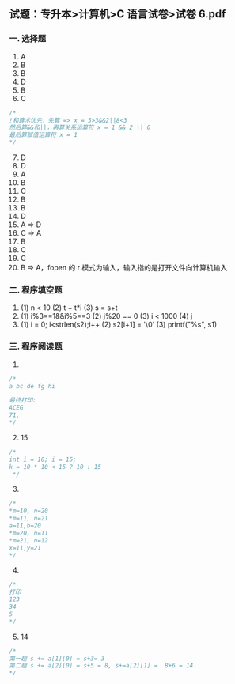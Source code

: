 ## 试题：专升本>计算机>C 语言试卷>试卷 6.pdf

### 一. 选择题

1. A
2. B
3. B
4. D
5. B
6. C

```c
/*
!和算术优先，先算 => x = 5>3&&2||8<3
然后算&&和||，再算关系运算符 x = 1 && 2 || 0
最后算赋值运算符 x = 1
*/
```

7. D
8. D
9. A
10. B
11. C
12. B
13. B
14. D
15. A => D
16. C => A
17. B
18. C
19. C
20. B => A，fopen 的 r 模式为输入，输入指的是打开文件向计算机输入

### 二. 程序填空题

1. (1) n < 10 (2) t + t\*i (3) s = s+t
2. (1) i%3==1&&i%5==3 (2) j%20 == 0 (3) i < 1000 (4) j
3. (1) i = 0; i<strlen(s2);i++ (2) s2[i+1] = '\0' (3) printf("%s", s1)

### 三. 程序阅读题

1.

```c
/*
a bc de fg hi

最终打印:
ACEG
71,
*/
```

2. 15

```c
/*
int i = 10; i = 15;
k = 10 * 10 < 15 ? 10 : 15
 */
```

3.

```c
/*
*m=10, n=20
*m=11, n=21
a=11,b=20
*m=20, n=11
*m=21, n=12
x=11,y=21
*/
```

4.

```c
/*
打印
123
34
5
*/
```

5. 14

```c
/*
第一趟 s += a[1][0] = s+3= 3
第二趟 s += a[2][0] = s+5 = 8, s+=a[2][1] =  8+6 = 14
*/
```
